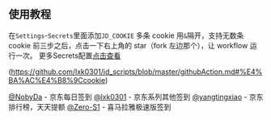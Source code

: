 ## 使用教程

在`Settings`-`Secrets`里面添加`JD_COOKIE`
多条 cookie 用`&`隔开，支持无数条 cookie
前三步之后，点击一下右上角的 star（fork 左边那个），让 workflow 运行一次。
更多Secrets配置[点击查看](backup/secrets.md)

(https://github.com/lxk0301/jd_scripts/blob/master/githubAction.md#%E4%BA%AC%E4%B8%9Ccookie)

[@NobyDa](https://github.com/NobyDa) - 京东每日签到
[@lxk0301](https://github.com/lxk0301) - 京东系列其他签到
[@yangtingxiao](https://github.com/yangtingxiao) - 京东排行榜，天天提额
[@Zero-S1](https://github.com/Zero-S1/xmly_speed) - 喜马拉雅极速版签到
